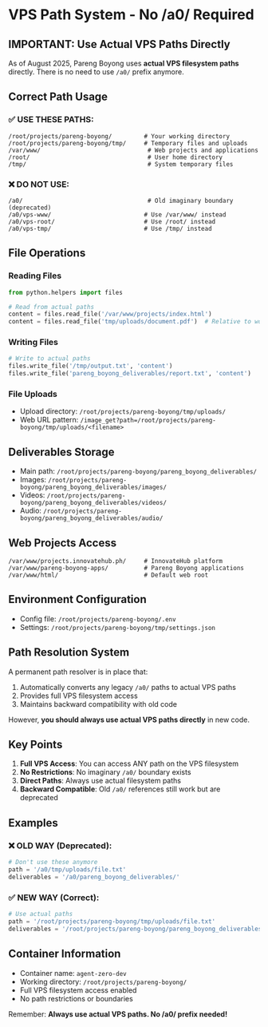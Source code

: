 # VPS Path System - No /a0/ Required

## IMPORTANT: Use Actual VPS Paths Directly

As of August 2025, Pareng Boyong uses **actual VPS filesystem paths** directly. There is no need to use `/a0/` prefix anymore.

## Correct Path Usage

### ✅ USE THESE PATHS:
```
/root/projects/pareng-boyong/         # Your working directory
/root/projects/pareng-boyong/tmp/     # Temporary files and uploads
/var/www/                              # Web projects and applications
/root/                                 # User home directory
/tmp/                                  # System temporary files
```

### ❌ DO NOT USE:
```
/a0/                                   # Old imaginary boundary (deprecated)
/a0/vps-www/                          # Use /var/www/ instead
/a0/vps-root/                         # Use /root/ instead
/a0/vps-tmp/                          # Use /tmp/ instead
```

## File Operations

### Reading Files
```python
from python.helpers import files

# Read from actual paths
content = files.read_file('/var/www/projects/index.html')
content = files.read_file('tmp/uploads/document.pdf')  # Relative to working dir
```

### Writing Files
```python
# Write to actual paths
files.write_file('/tmp/output.txt', 'content')
files.write_file('pareng_boyong_deliverables/report.txt', 'content')
```

### File Uploads
- Upload directory: `/root/projects/pareng-boyong/tmp/uploads/`
- Web URL pattern: `/image_get?path=/root/projects/pareng-boyong/tmp/uploads/<filename>`

## Deliverables Storage
- Main path: `/root/projects/pareng-boyong/pareng_boyong_deliverables/`
- Images: `/root/projects/pareng-boyong/pareng_boyong_deliverables/images/`
- Videos: `/root/projects/pareng-boyong/pareng_boyong_deliverables/videos/`
- Audio: `/root/projects/pareng-boyong/pareng_boyong_deliverables/audio/`

## Web Projects Access
```
/var/www/projects.innovatehub.ph/     # InnovateHub platform
/var/www/pareng-boyong-apps/          # Pareng Boyong applications
/var/www/html/                        # Default web root
```

## Environment Configuration
- Config file: `/root/projects/pareng-boyong/.env`
- Settings: `/root/projects/pareng-boyong/tmp/settings.json`

## Path Resolution System

A permanent path resolver is in place that:
1. Automatically converts any legacy `/a0/` paths to actual VPS paths
2. Provides full VPS filesystem access
3. Maintains backward compatibility with old code

However, **you should always use actual VPS paths directly** in new code.

## Key Points

1. **Full VPS Access**: You can access ANY path on the VPS filesystem
2. **No Restrictions**: No imaginary `/a0/` boundary exists
3. **Direct Paths**: Always use actual filesystem paths
4. **Backward Compatible**: Old `/a0/` references still work but are deprecated

## Examples

### ❌ OLD WAY (Deprecated):
```python
# Don't use these anymore
path = '/a0/tmp/uploads/file.txt'
deliverables = '/a0/pareng_boyong_deliverables/'
```

### ✅ NEW WAY (Correct):
```python
# Use actual paths
path = '/root/projects/pareng-boyong/tmp/uploads/file.txt'
deliverables = '/root/projects/pareng-boyong/pareng_boyong_deliverables/'
```

## Container Information
- Container name: `agent-zero-dev`
- Working directory: `/root/projects/pareng-boyong/`
- Full VPS filesystem access enabled
- No path restrictions or boundaries

Remember: **Always use actual VPS paths. No /a0/ prefix needed!**